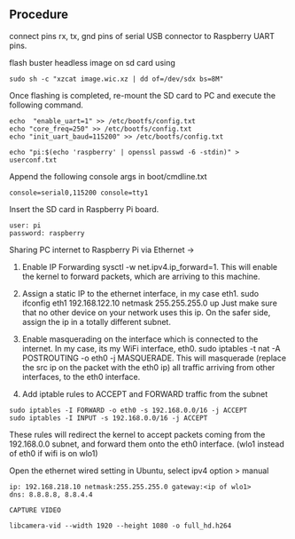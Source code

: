 <h2> Procedure </h2>

connect pins rx, tx, gnd pins of serial USB connector to Raspberry UART pins.

flash buster headless image on sd card using

```
sudo sh -c "xzcat image.wic.xz | dd of=/dev/sdx bs=8M"
```

Once flashing is completed, re-mount the SD card to PC and execute the following command.

``` 
echo  "enable_uart=1" >> /etc/bootfs/config.txt
echo "core_freq=250" >> /etc/bootfs/config.txt
echo "init_uart_baud=115200" >> /etc/bootfs/config.txt

echo "pi:$(echo 'raspberry' | openssl passwd -6 -stdin)" > userconf.txt
```

Append the following console args in boot/cmdline.txt

```
console=serial0,115200 console=tty1 

```

Insert the SD card in Raspberry Pi board.

```
user: pi
password: raspberry

```

Sharing PC internet to Raspberry Pi via Ethernet ->

1. Enable IP Forwarding sysctl -w net.ipv4.ip_forward=1. This will enable the kernel to forward packets, which are arriving to this machine.

2. Assign a static IP to the ethernet interface, in my case eth1. sudo ifconfig eth1 192.168.122.10 netmask 255.255.255.0 up Just make sure that no other device on your network uses this ip. On the safer side, assign the ip in a totally different subnet.

3. Enable masquerading on the interface which is connected to the internet. In my case, its my WiFi interface, eth0. sudo iptables -t nat -A POSTROUTING -o eth0 -j MASQUERADE. This will masquerade (replace the src ip on the packet with the eth0 ip) all traffic arriving from other interfaces, to the eth0 interface.

4. Add iptable rules to ACCEPT and FORWARD traffic from the subnet

```
sudo iptables -I FORWARD -o eth0 -s 192.168.0.0/16 -j ACCEPT
sudo iptables -I INPUT -s 192.168.0.0/16 -j ACCEPT

```


These rules will redirect the kernel to accept packets coming from the 192.168.0.0 subnet, and forward them onto the eth0 interface.
(wlo1 instead of eth0 if wifi is on wlo1)

Open the ethernet wired setting in Ubuntu, select ipv4 option > manual 

```
ip: 192.168.218.10 netmask:255.255.255.0 gateway:<ip of wlo1> 
dns: 8.8.8.8, 8.8.4.4
```

`CAPTURE VIDEO`

```
libcamera-vid --width 1920 --height 1080 -o full_hd.h264
```
